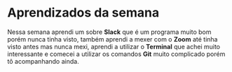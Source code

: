 # Aprendizados da semana
Nessa semana aprendi um sobre **Slack** que é um programa muito bom porém nunca tinha visto, também aprendi a mexer com o **Zoom** até tinha visto antes mas nunca mexi, aprendi a utilizar o **Terminal** que achei muito interessante e comecei a utilizar os comandos **Git** muito complicado porém tô acompanhando ainda.